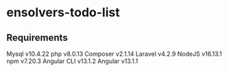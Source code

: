 # ensolvers-todo-list
## Requirements
Mysql v10.4.22
php v8.0.13
Composer v2.1.14
Laravel v4.2.9
NodeJS v16.13.1
npm v7.20.3
Angular CLI v13.1.2
Angular v13.1.1
